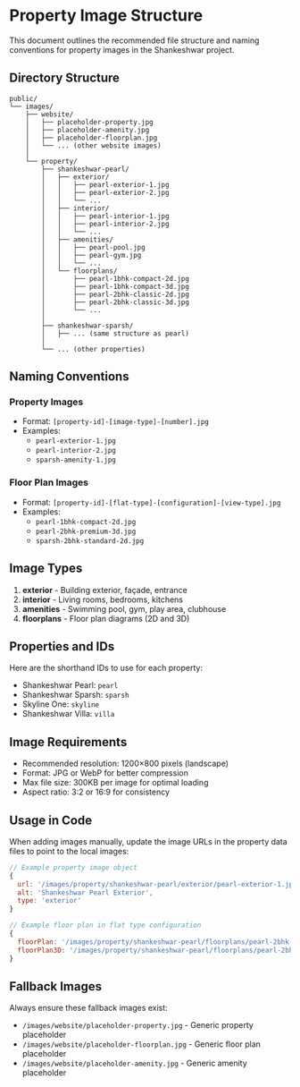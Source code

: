 # Property Image Structure

This document outlines the recommended file structure and naming conventions for property images in the Shankeshwar project.

## Directory Structure

```
public/
└── images/
    ├── website/
    │   ├── placeholder-property.jpg
    │   ├── placeholder-amenity.jpg
    │   ├── placeholder-floorplan.jpg
    │   └── ... (other website images)
    │
    └── property/
        ├── shankeshwar-pearl/
        │   ├── exterior/
        │   │   ├── pearl-exterior-1.jpg
        │   │   ├── pearl-exterior-2.jpg
        │   │   └── ... 
        │   ├── interior/
        │   │   ├── pearl-interior-1.jpg
        │   │   ├── pearl-interior-2.jpg
        │   │   └── ...
        │   ├── amenities/
        │   │   ├── pearl-pool.jpg
        │   │   ├── pearl-gym.jpg
        │   │   └── ...
        │   └── floorplans/
        │       ├── pearl-1bhk-compact-2d.jpg
        │       ├── pearl-1bhk-compact-3d.jpg
        │       ├── pearl-2bhk-classic-2d.jpg
        │       ├── pearl-2bhk-classic-3d.jpg
        │       └── ...
        │
        ├── shankeshwar-sparsh/
        │   ├── ... (same structure as pearl)
        │
        └── ... (other properties)
```

## Naming Conventions

### Property Images

- Format: `[property-id]-[image-type]-[number].jpg`
- Examples:
  - `pearl-exterior-1.jpg`
  - `pearl-interior-2.jpg`
  - `sparsh-amenity-1.jpg`

### Floor Plan Images

- Format: `[property-id]-[flat-type]-[configuration]-[view-type].jpg`
- Examples:
  - `pearl-1bhk-compact-2d.jpg`
  - `pearl-2bhk-premium-3d.jpg`
  - `sparsh-2bhk-standard-2d.jpg`

## Image Types

1. **exterior** - Building exterior, façade, entrance
2. **interior** - Living rooms, bedrooms, kitchens
3. **amenities** - Swimming pool, gym, play area, clubhouse
4. **floorplans** - Floor plan diagrams (2D and 3D)

## Properties and IDs

Here are the shorthand IDs to use for each property:

- Shankeshwar Pearl: `pearl`
- Shankeshwar Sparsh: `sparsh`
- Skyline One: `skyline`
- Shankeshwar Villa: `villa`

## Image Requirements

- Recommended resolution: 1200×800 pixels (landscape)
- Format: JPG or WebP for better compression
- Max file size: 300KB per image for optimal loading
- Aspect ratio: 3:2 or 16:9 for consistency

## Usage in Code

When adding images manually, update the image URLs in the property data files to point to the local images:

```javascript
// Example property image object
{
  url: '/images/property/shankeshwar-pearl/exterior/pearl-exterior-1.jpg',
  alt: 'Shankeshwar Pearl Exterior',
  type: 'exterior'
}

// Example floor plan in flat type configuration
{
  floorPlan: '/images/property/shankeshwar-pearl/floorplans/pearl-2bhk-classic-2d.jpg',
  floorPlan3D: '/images/property/shankeshwar-pearl/floorplans/pearl-2bhk-classic-3d.jpg'
}
```

## Fallback Images

Always ensure these fallback images exist:

- `/images/website/placeholder-property.jpg` - Generic property placeholder
- `/images/website/placeholder-floorplan.jpg` - Generic floor plan placeholder
- `/images/website/placeholder-amenity.jpg` - Generic amenity placeholder 